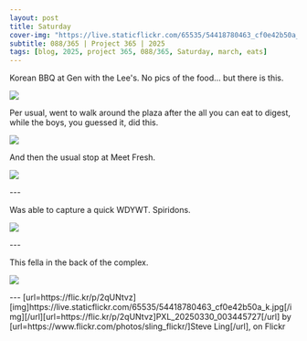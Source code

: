 ```yaml
---
layout: post
title: Saturday
cover-img: "https://live.staticflickr.com/65535/54418780463_cf0e42b50a_k.jp"
subtitle: 088/365 | Project 365 | 2025
tags: [blog, 2025, project 365, 088/365, Saturday, march, eats]
---
```

<style>
  .intro-header.big-img {
    background-position:top; 
  }
</style>
Korean BBQ at Gen with the Lee's. No pics of the food... but there is this.
<p class="post-img-wrap">
  <img src="https://live.staticflickr.com/65535/54418750455_667dbf4c08_h.jpg">
</p>
Per usual, went to walk around the plaza after the all you can eat to digest, while the boys, you guessed it, did this.
<p class="post-img-wrap">
  <img src="https://live.staticflickr.com/65535/54417496577_38f67df219_h.jpg">
</p>
And then the usual stop at Meet Fresh.
<p class="post-img-wrap">
  <img src="https://live.staticflickr.com/65535/54418362356_4275f396e5_h.jpg">
</p>
---

Was able to capture a quick WDYWT. Spiridons.
<p class="post-img-wrap">
  <img src="https://live.staticflickr.com/65535/54417668687_7fea53ed53_h.jpg">
</p>
---

This fella in the back of the complex.
<p class="post-img-wrap">
  <img src="https://live.staticflickr.com/65535/54418780463_cf0e42b50a_k.jpg">
</p>
---
[url=https://flic.kr/p/2qUNtvz][img]https://live.staticflickr.com/65535/54418780463_cf0e42b50a_k.jpg[/img][/url][url=https://flic.kr/p/2qUNtvz]PXL_20250330_003445727[/url] by [url=https://www.flickr.com/photos/sling_flickr/]Steve Ling[/url], on Flickr
